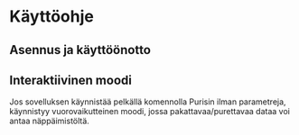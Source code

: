 # Käyttöohje

## Asennus ja käyttöönotto

## Interaktiivinen moodi

Jos sovelluksen käynnistää pelkällä komennolla Purisin ilman parametreja, käynnistyy vuorovaikutteinen moodi, jossa pakattavaa/purettavaa dataa voi antaa näppäimistöltä.


